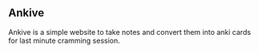 ## Ankive
Ankive is a simple website to take notes and convert them into anki cards for last minute cramming session. 
